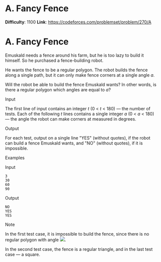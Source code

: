 # A. Fancy Fence 
**Difficulty**: 1100 
**Link**: https://codeforces.com/problemset/problem/270/A

# A. Fancy Fence
Emuskald needs a fence around his farm, but he is too lazy to build it
himself. So he purchased a fence-building robot.

He wants the fence to be a regular polygon. The robot builds the fence along a
single path, but it can only make fence corners at a single angle _a_.

Will the robot be able to build the fence Emuskald wants? In other words, is
there a regular polygon which angles are equal to _a_?

Input

The first line of input contains an integer _t_ (0 <  _t_ < 180) — the number
of tests. Each of the following _t_ lines contains a single integer _a_ (0 <
_a_ < 180) — the angle the robot can make corners at measured in degrees.

Output

For each test, output on a single line "YES" (without quotes), if the robot
can build a fence Emuskald wants, and "NO" (without quotes), if it is
impossible.

Examples

Input

    
    
    3  
    30  
    60  
    90  
    

Output

    
    
    NO  
    YES  
    YES  
    

Note

In the first test case, it is impossible to build the fence, since there is no
regular polygon with angle
![](https://espresso.codeforces.com/df5f4b07dd5316fde165b43657b2696e2919e791.png).

In the second test case, the fence is a regular triangle, and in the last test
case — a square.

